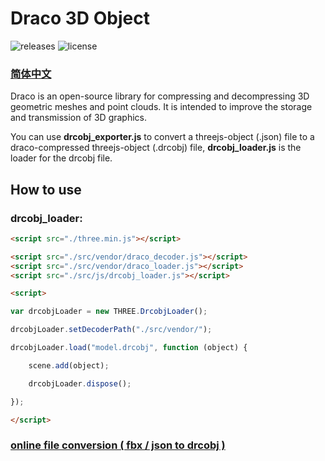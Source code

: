 # Draco 3D Object

![releases](https://img.shields.io/badge/releases-1.0.1-blue.svg?style=flat-square)
![license](https://img.shields.io/badge/license-MIT-green.svg?style=flat-square)

### [简体中文](https://github.com/Ouyang-Zhaoxing/drcobj/blob/master/README_CN.md)

Draco is an open-source library for compressing and decompressing 3D geometric meshes and point clouds. It is intended to improve the storage and transmission of 3D graphics.

You can use **drcobj_exporter.js** to convert a threejs-object (.json) file to a draco-compressed threejs-object (.drcobj) file, **drcobj_loader.js** is the loader for the drcobj file.

## How to use

### drcobj_loader:

```html
<script src="./three.min.js"></script>

<script src="./src/vendor/draco_decoder.js"></script>
<script src="./src/vendor/draco_loader.js"></script>
<script src="./src/js/drcobj_loader.js"></script>

<script>

var drcobjLoader = new THREE.DrcobjLoader();

drcobjLoader.setDecoderPath("./src/vendor/");

drcobjLoader.load("model.drcobj", function (object) {

    scene.add(object);

    drcobjLoader.dispose();

});

</script>
```

### [online file conversion ( fbx / json to drcobj )]()